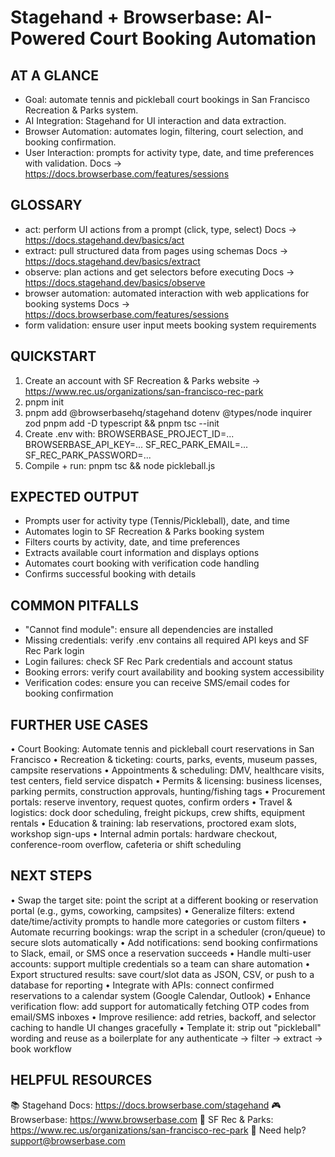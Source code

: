 # Stagehand + Browserbase: AI-Powered Court Booking Automation

## AT A GLANCE
- Goal: automate tennis and pickleball court bookings in San Francisco Recreation & Parks system.
- AI Integration: Stagehand for UI interaction and data extraction.
- Browser Automation: automates login, filtering, court selection, and booking confirmation.
- User Interaction: prompts for activity type, date, and time preferences with validation.
  Docs → https://docs.browserbase.com/features/sessions

## GLOSSARY
- act: perform UI actions from a prompt (click, type, select)
  Docs → https://docs.stagehand.dev/basics/act
- extract: pull structured data from pages using schemas
  Docs → https://docs.stagehand.dev/basics/extract
- observe: plan actions and get selectors before executing
  Docs → https://docs.stagehand.dev/basics/observe
- browser automation: automated interaction with web applications for booking systems
  Docs → https://docs.browserbase.com/features/sessions
- form validation: ensure user input meets booking system requirements

## QUICKSTART
1) Create an account with SF Recreation & Parks website -> https://www.rec.us/organizations/san-francisco-rec-park
2) pnpm init
3) pnpm add @browserbasehq/stagehand dotenv @types/node inquirer zod
   pnpm add -D typescript && pnpm tsc --init
4) Create .env with:
   BROWSERBASE_PROJECT_ID=...
   BROWSERBASE_API_KEY=...
   SF_REC_PARK_EMAIL=...
   SF_REC_PARK_PASSWORD=...
5) Compile + run:
   pnpm tsc && node pickleball.js

## EXPECTED OUTPUT
- Prompts user for activity type (Tennis/Pickleball), date, and time
- Automates login to SF Recreation & Parks booking system
- Filters courts by activity, date, and time preferences
- Extracts available court information and displays options
- Automates court booking with verification code handling
- Confirms successful booking with details

## COMMON PITFALLS
- "Cannot find module": ensure all dependencies are installed
- Missing credentials: verify .env contains all required API keys and SF Rec Park login
- Login failures: check SF Rec Park credentials and account status
- Booking errors: verify court availability and booking system accessibility
- Verification codes: ensure you can receive SMS/email codes for booking confirmation

## FURTHER USE CASES
• Court Booking: Automate tennis and pickleball court reservations in San Francisco
• Recreation & ticketing: courts, parks, events, museum passes, campsite reservations
• Appointments & scheduling: DMV, healthcare visits, test centers, field service dispatch
• Permits & licensing: business licenses, parking permits, construction approvals, hunting/fishing tags
• Procurement portals: reserve inventory, request quotes, confirm orders
• Travel & logistics: dock door scheduling, freight pickups, crew shifts, equipment rentals
• Education & training: lab reservations, proctored exam slots, workshop sign-ups
• Internal admin portals: hardware checkout, conference-room overflow, cafeteria or shift scheduling

## NEXT STEPS
• Swap the target site: point the script at a different booking or reservation portal (e.g., gyms, coworking, campsites)
• Generalize filters: extend date/time/activity prompts to handle more categories or custom filters
• Automate recurring bookings: wrap the script in a scheduler (cron/queue) to secure slots automatically
• Add notifications: send booking confirmations to Slack, email, or SMS once a reservation succeeds
• Handle multi-user accounts: support multiple credentials so a team can share automation
• Export structured results: save court/slot data as JSON, CSV, or push to a database for reporting
• Integrate with APIs: connect confirmed reservations to a calendar system (Google Calendar, Outlook)
• Enhance verification flow: add support for automatically fetching OTP codes from email/SMS inboxes
• Improve resilience: add retries, backoff, and selector caching to handle UI changes gracefully
• Template it: strip out "pickleball" wording and reuse as a boilerplate for any authenticate → filter → extract → book workflow

## HELPFUL RESOURCES
📚 Stagehand Docs:     https://docs.browserbase.com/stagehand
🎮 Browserbase:        https://www.browserbase.com
🏓 SF Rec & Parks:     https://www.rec.us/organizations/san-francisco-rec-park
📧 Need help?          support@browserbase.com
